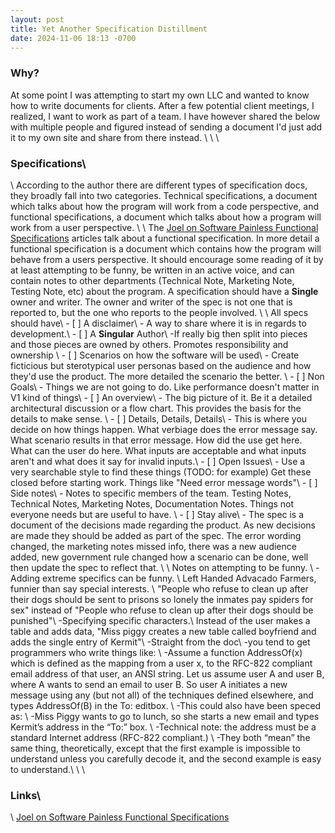 ```yaml
---
layout: post
title: Yet Another Specification Distillment
date: 2024-11-06 18:13 -0700
---
```


### Why?
At some point I was attempting to start my own LLC and wanted to know how to write documents for clients. After a few potential client meetings, I realized, I want to work as part of a team. I have however shared the below with multiple people and figured instead of sending a document I'd just add it to my own site and share from there instead. \ 
\ 
\ 
### Specifications\ 
\ 
According to the author there are different types of specification docs, they broadly fall into two categories. Technical specifications, a document which talks about how the program will work from a code perspective, and functional specifications, a document which talks about how a program will work from a user perspective. \ 
\ 
The [Joel on Software Painless Functional Specifications](https://www.joelonsoftware.com/2000/10/02/painless-functional-specifications-part-1-why-bother/) articles talk about a functional specification. In more detail a functional specification is a document which contains how the program will behave from a users perspective. It should encourage some reading of it by at least attempting to be funny, be written in an active voice, and can contain notes to other departments (Technical Note, Marketing Note, Testing Note, etc) about the program. A specification should have a **Single** owner and writer. The owner and writer of the spec is not one that is reported to, but the one who reports to the people involved. \ 
\ 
All specs should have\ 
	- [ ] A disclaimer\ 
			- A way to share where it is in regards to development.\ 
	- [ ] A **Singular** Author\ 
			-If really big then split into pieces and those pieces are owned by others. Promotes responsibility and ownership \ 
	- [ ] Scenarios on how the software will be used\ 
			- Create ficticious but sterotypical user personas based on the audience and how they'd use the product. The more detailed the scenario the better. \ 
	- [ ] Non Goals\ 
			- Things we are not going to do. Like performance doesn't matter in V1 kind of things\ 
	- [ ] An overview\ 
			- The big picture of it. Be it a detailed architectural discussion or a flow chart. This provides the basis for the details to make sense. \ 
	- [ ] Details, Details, Details\ 
			- This is where you decide on how things happen. What verbiage does the error message say. What scenario results in that error message. How did the use get here. What can the user do here. What inputs are acceptable and what inputs aren't and what does it say for invalid inputs.\ 
	- [ ] Open Issues\ 
			- Use a very searchable style to find these things (TODO: for example) Get these closed before starting work. Things like "Need error message words"\ 
	- [ ] Side notes\ 
			- Notes to specific members of the team. Testing Notes, Technical Notes, Marketing Notes, Documentation Notes. Things not everyone needs but are useful to have. \ 
	- [ ] Stay alive\ 
			- The spec is a document of the decisions made regarding the product. As new decisions are made they should be added as part of the spec. The error wording changed, the marketing notes missed info, there was a new audience added, new government rule changed how a scenario can be done, well then update the spec to reflect that. \ 
\ 
Notes on attempting to be funny. \ 
	-Adding extreme specifics can be funny. \ 
		Left Handed Advacado Farmers, funnier than say special interests. \ 
		"People who refuse to clean up after their dogs should be sent to prisons so lonely the inmates pay spiders for sex" instead of "People who refuse to clean up after their dogs should be punished"\ 
	-Specifying specific characters.\ 
		Instead of the user makes a table and adds data, "Miss piggy creates a new table called boyfriend and adds the single entry of Kermit"\ 
	-Straight from the doc\ 
		-you tend to get programmers who write things like: \ 
			-Assume a function AddressOf(x) which is defined as the mapping from a user x, to the RFC-822 compliant email address of that user, an ANSI string. Let us assume user A and user B, where A wants to send an email to user B. So user A initiates a new message using any (but not all) of the techniques defined elsewhere, and types AddressOf(B) in the To: editbox. \ 
		-This could also have been speced as: \ 
			-Miss Piggy wants to go to lunch, so she starts a new email and types Kermit’s address in the “To:” box. \ 
			-Technical note: the address must be a standard Internet address (RFC-822 compliant.) \ 
		-They both “mean” the same thing, theoretically, except that the first example is impossible to understand unless you carefully decode it, and the second example is easy to understand.\ 
\ 
\ 
### Links\ 
\ 
[Joel on Software Painless Functional Specifications](https://www.joelonsoftware.com/2000/10/02/painless-functional-specifications-part-1-why-bother/) 